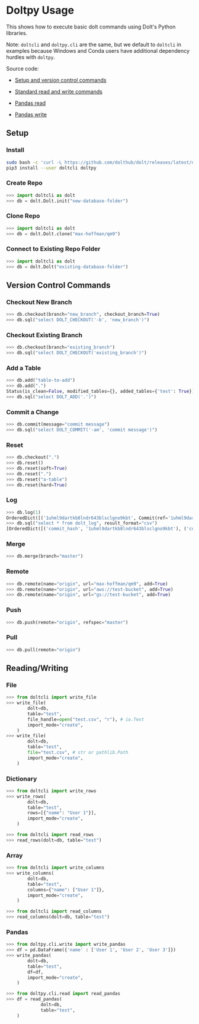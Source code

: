 # Doltpy Usage

This shows how to execute basic dolt commands using
Dolt's Python libraries.

Note: `doltcli` and `doltpy.cli` are
the same, but we default to `doltcli` in examples because Windows
and Conda users have additional dependency hurdles with `doltpy`.

Source code:

- [Setup and version control commands](https://github.com/dolthub/doltcli/blob/main/doltcli/dolt.py)

- [Standard read and write commands](https://github.com/dolthub/doltcli/blob/main/doltcli/utils.py)

- [Pandas read](https://github.com/dolthub/doltpy/blob/master/doltpy/cli/read.py)

- [Pandas write](https://github.com/dolthub/doltpy/blob/master/doltpy/cli/write.py)

## Setup

### Install

```bash
sudo bash -c 'curl -L https://github.com/dolthub/dolt/releases/latest/download/install.sh | sudo bash'
pip3 install --user doltcli doltpy
```

### Create Repo

```python
>>> import doltcli as dolt
>>> db = dolt.Dolt.init("new-database-folder")
```

### Clone Repo

```python
>>> import doltcli as dolt
>>> db = dolt.Dolt.clone("max-hoffman/qm9")
```

### Connect to Existing Repo Folder

```python
>>> import doltcli as dolt
>>> db = dolt.Dolt("existing-database-folder")
```

## Version Control Commands

### Checkout New Branch

```python
>>> db.checkout(branch="new_branch", checkout_branch=True)
>>> db.sql("select DOLT_CHECKOUT('-b', 'new_branch')")
```

### Checkout Existing Branch

```python
>>> db.checkout(branch="existing_branch")
>>> db.sql("select DOLT_CHECKOUT('existing_branch')")
```

### Add a Table

```python
>>> db.add("table-to-add")
>>> db.add(".")
Status(is_clean=False, modified_tables={}, added_tables={'test': True})
>>> db.sql("select DOLT_ADD('.')")
```

### Commit a Change

```python
>>> db.commit(message="commit message")
>>> db.sql("select DOLT_COMMIT('-am', 'commit message')")
```

### Reset

```python
>>> db.checkout(".")
>>> db.reset()
>>> db.reset(soft=True)
>>> db.reset(".")
>>> db.reset("a-table")
>>> db.reset(hard=True)
```

### Log

```python
>>> db.log(1)
OrderedDict([('1uhml9dartkb8lndr643blsclgno9kbt', Commit(ref='1uhml9dartkb8lndr643blsclgno9kbt', timestamp='2021-06-24 13:42:37.149 -0700 PDT', author='Max Hoffman', email='max@dolthub.com', message='Initialize data repository', parents='', merge=False))])
>>> db.sql("select * from dolt_log", result_format="csv")
[OrderedDict([('commit_hash', '1uhml9dartkb8lndr643blsclgno9kbt'), ('committer', 'Max Hoffman'), ('email', 'max@dolthub.com'), ('date', '2021-06-24 13:42:37.149 -0700 PDT'), ('message', 'Initialize data repository')])]
```

### Merge

```python
>>> db.merge(branch="master")
```

### Remote

```python
>>> db.remote(name="origin", url="max-hoffman/qm9", add=True)
>>> db.remote(name="origin", url="aws://test-bucket", add=True)
>>> db.remote(name="origin", url="gs://test-bucket", add=True)
```

### Push

```python
>>> db.push(remote="origin", refspec="master")
```

### Pull

```python
>>> db.pull(remote="origin")
```

## Reading/Writing

### File

```python
>>> from doltcli import write_file
>>> write_file(
        dolt=db,
        table="test",
        file_handle=open("test.csv", "r"), # io.Text
        import_mode="create",
    )
>>> write_file(
        dolt=db,
        table="test",
        file="test.csv", # str or pathlib.Path
        import_mode="create",
    )
```

### Dictionary

```python
>>> from doltcli import write_rows
>>> write_rows(
        dolt=db,
        table="test",
        rows=[{"name": "User 1"}],
        import_mode="create",
    )
```

```python
>>> from doltcli import read_rows
>>> read_rows(dolt=db, table="test")
```

### Array

```python
>>> from doltcli import write_columns
>>> write_columns(
        dolt=db,
        table="test",
        columns={"name": ["User 1"]},
        import_mode="create",
    )
```

```python
>>> from doltcli import read_columns
>>> read_columns(dolt=db, table="test")
```

### Pandas

```python
>>> from doltpy.cli.write import write_pandas
>>> df = pd.DataFrame({'name' : ['User 1', 'User 2', 'User 3']})
>>> write_pandas(
        dolt=db,
        table="test",
        df=df,
        import_mode="create",
    )
```

```python
>>> from doltpy.cli.read import read_pandas
>>> df = read_pandas(
             dolt=db,
             table="test",
    )
```
